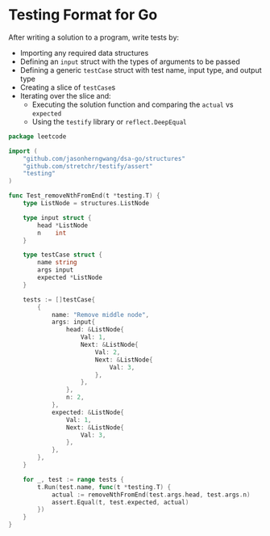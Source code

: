 # Testing Format for Go

After writing a solution to a program, write tests by:
- Importing any required data structures
- Defining an `input` struct with the types of arguments to be passed
- Defining a generic `testCase` struct with test name, input type, and output type
- Creating a slice of `testCase`s
- Iterating over the slice and:
  - Executing the solution function and comparing the `actual` vs `expected`
  - Using the `testify` library or `reflect.DeepEqual`

```go
package leetcode

import (
	"github.com/jasonherngwang/dsa-go/structures"
	"github.com/stretchr/testify/assert"
	"testing"
)

func Test_removeNthFromEnd(t *testing.T) {
	type ListNode = structures.ListNode

	type input struct {
		head *ListNode
		n    int
	}

	type testCase struct {
		name string
		args input
		expected *ListNode
	}

	tests := []testCase{
		{
			name: "Remove middle node",
			args: input{
				head: &ListNode{
					Val: 1,
					Next: &ListNode{
						Val: 2,
						Next: &ListNode{
							Val: 3,
						},
					},
				},
				n: 2,
			},
			expected: &ListNode{
				Val: 1,
				Next: &ListNode{
					Val: 3,
				},
			},
		},
	}

	for _, test := range tests {
		t.Run(test.name, func(t *testing.T) {
			actual := removeNthFromEnd(test.args.head, test.args.n)
			assert.Equal(t, test.expected, actual)
		})
	}
}
```
